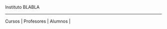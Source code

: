 Instituto BLABLA
_________________________________________________________________

Cursos     |
Profesores | 
Alumnos    |
